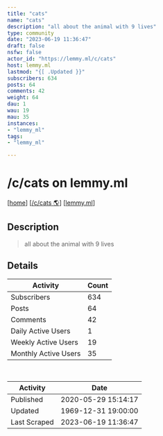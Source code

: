 ```yaml
---
title: "cats" 
name: "cats"
description: "all about the animal with 9 lives"
type: community
date: "2023-06-19 11:36:47"
draft: false
nsfw: false
actor_id: "https://lemmy.ml/c/cats"
host: lemmy.ml
lastmod: "{[ .Updated }}"
subscribers: 634
posts: 64
comments: 42
weight: 64
dau: 1
wau: 19
mau: 35
instances:
- "lemmy_ml"
tags: 
- "lemmy_ml"

---
```


# /c/cats on lemmy.ml

[[home](/)]
[[/c/cats 🌎](https://lemmy.ml/c/cats)]
[[lemmy.ml](/instances/lemmy_ml)]


## Description 

<blockquote class="description">
all about the animal with 9 lives
</blockquote>


## Details

| Activity | Count  |
|----------------------|---|
| Subscribers          | 634 |
| Posts                | 64  |
| Comments             | 42  |
| Daily Active Users   | 1  |
| Weekly Active Users  | 19  |
| Monthly Active Users | 35  |

<br>

| Activity | Date |
|----------------------|---|
| Published            | 2020-05-29 15:14:17 |
| Updated              | 1969-12-31 19:00:00 |
| Last Scraped         | 2023-06-19 11:36:47 |
